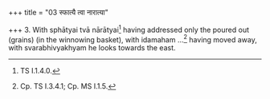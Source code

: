+++
title = "03 स्फात्यै त्वा नारात्या"

+++
3. With sphātyai tvā nārātyai[^1] having addressed only the poured out (grains) (in the winnowing basket), with idamaham ...[^2] having moved away, with svarabhivyakhyam he looks towards the east.  


[^1]: TS I.1.4.0.

[^2]: Cp. TS I.3.4.1; Cp. MS I.1.5.  

[^3]: KS XXXI.3.  

